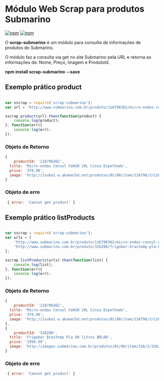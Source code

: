 # Módulo Web Scrap para produtos Submarino

[![npm](https://img.shields.io/npm/v/scrap-submarino.svg)](https://www.npmjs.com/package/scrap-submarino)
[![npm](https://img.shields.io/npm/dm/scrap-submarino.svg)](https://www.npmjs.com/package/scrap-submarino)

O **scrap-submarino** é um módulo para consulta de informações de produtos do Submarino.

O módulo faz a consulta via get no site Submarino pela URL e retorna as informações de: Nome, Preço, Imagem e ProdutoId.

**npm install scrap-submarino --save**

## Exemplo prático product

```js

var sscrap = require('scrap-submarino');
var url = 'http://www.submarino.com.br/produto/116796362/micro-ondas-consul-cm020-20l-cinza-espelhado';

sscrap.product(url).then(function(product) {
	console.log(product);
}, function(err){
	console.log(err);
});
```

### Objeto de Retorno

```js
{
	productId: '116796362',
  title: 'Micro-ondas Consul Cm020 20L Cinza Espelhado',
  price: '379.90',
  image: 'http://isuba1-a.akamaihd.net/produtos/01/00/item/116796/3/116796362_1GG.jpg'
}
```

### Objeto de erro

```js
 { error: 'Cannot get product' }
```

## Exemplo prático listProducts

```js

var sscrap = require('scrap-submarino');
var urls = [
	'http://www.submarino.com.br/produto/116796362/micro-ondas-consul-cm020-20l-cinza-espelhado',
	'http://www.submarino.com.br/produto/326208/frigobar-brastemp-pla-80-litros-brl08'
];

sscrap.listProducts(urls).then(function(list) {
	console.log(list);
}, function(err){
	console.log(err);
});
```

### Objeto de Retorno

```js
{
	productId: '116796362',
  title: 'Micro-ondas Consul Cm020 20L Cinza Espelhado',
  price: '379.90',
  image: 'http://isuba1-a.akamaihd.net/produtos/01/00/item/116796/3/116796362_1GG.jpg'
},
{
	productId: '326208',
  title: 'Frigobar Brastemp Pla 80 litros BRL08',
  price: '1956.99',
  image: 'http://images.submarino.com.br/produtos/01/00/item/326/2/326208_1GG.jpg'
}

```

### Objeto de erro

```js
 { error: 'Cannot get product' }
```
